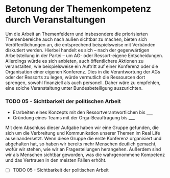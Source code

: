 # Betonung der Themenkompetenz durch Veranstaltungen

Um die Arbeit an Themenfeldern und insbesondere die priorisierten Themenbereiche auch nach außen sichtbar zu machen, bieten sich Veröffentlichungen an, die entsprechend beispielsweise mit Verbänden diskutiert werden. Hierbei handelt es sich – nach der gegenwärtigen Arbeitsteilung in der Partei – um AG- oder Ressort-eigene Entscheidungen. Allerdings würde es sich anbieten, auch öffentlichere Aktionen zu veranstalten, wie beispielsweise ein Auftritt auf einer Konferenz oder die Organisation einer eigenen Konferenz. Dies in die Verantwortung der AGs oder der Ressorts zu legen, würde vermutlich die Ressourcen dort sprengen, sowohl finanziell als auch personell. Daher wäre zu empfehlen, eine solche Veranstaltung unter Bundesbeteiligung auszurichten.

### TODO 05 - Sichtbarkeit der politischen Arbeit

* Erarbeiten eines Konzepts mit den Ressortverantwortlichen bis \_\_\_
* Gründung eines Teams mit der Orga-Beauftragung bis \_\_\_

Mit dem Abschluss dieser Aufgabe haben wir eine Gruppe gefunden, die sich um die Verbreitung und Kommunikation unserer Themen im Real Life auseinandersetzt. Wenn diese Gruppe die erste Konferenz organisiert und abgehalten hat, so haben wir bereits mehr Menschen deutlich gemacht, wofür wir stehen, wie wir an Fragestellungen herangehen. Außerdem sind wir als Menschen sichtbar geworden, was die wahrgenommene Kompetenz und das Vertrauen in den meisten Fällen erhöht.

* [ ] TODO 05 - Sichtbarkeit der politischen Arbeit

